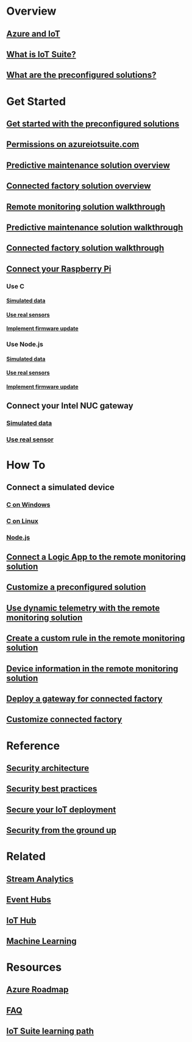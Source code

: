 # Overview
## [Azure and IoT](iot-suite-what-is-azure-iot.md)
## [What is IoT Suite?](iot-suite-overview.md)
## [What are the preconfigured solutions?](iot-suite-what-are-preconfigured-solutions.md)


# Get Started
## [Get started with the preconfigured solutions](iot-suite-getstarted-preconfigured-solutions.md)
## [Permissions on azureiotsuite.com](iot-suite-permissions.md)
## [Predictive maintenance solution overview](iot-suite-predictive-overview.md)
## [Connected factory solution overview](iot-suite-connected-factory-overview.md)
## [Remote monitoring solution walkthrough](iot-suite-remote-monitoring-sample-walkthrough.md)
## [Predictive maintenance solution walkthrough](iot-suite-predictive-walkthrough.md)
## [Connected factory solution walkthrough](iot-suite-connected-factory-sample-walkthrough.md)
## [Connect your Raspberry Pi](iot-suite-raspberry-pi-kit-get-started.md)
### Use C
#### [Simulated data](iot-suite-raspberry-pi-kit-c-get-started-simulator.md)
#### [Use real sensors](iot-suite-raspberry-pi-kit-c-get-started-basic.md)
#### [Implement firmware update](iot-suite-raspberry-pi-kit-c-get-started-advanced.md)
### Use Node.js
#### [Simulated data](iot-suite-raspberry-pi-kit-node-get-started-simulator.md)
#### [Use real sensors](iot-suite-raspberry-pi-kit-node-get-started-basic.md)
#### [Implement firmware update](iot-suite-raspberry-pi-kit-node-get-started-advanced.md)
## Connect your Intel NUC gateway
### [Simulated data](iot-suite-gateway-kit-get-started-simulator.md)
### [Use real sensor](iot-suite-gateway-kit-get-started-sensortag.md)

# How To
## Connect a simulated device
### [C on Windows](iot-suite-connecting-devices.md)
### [C on Linux](iot-suite-connecting-devices-linux.md)
### [Node.js](iot-suite-connecting-devices-node.md)
## [Connect a Logic App to the remote monitoring solution](iot-suite-logic-apps-tutorial.md)
## [Customize a preconfigured solution](iot-suite-guidance-on-customizing-preconfigured-solutions.md)
## [Use dynamic telemetry with the remote monitoring solution](iot-suite-dynamic-telemetry.md)
## [Create a custom rule in the remote monitoring solution](iot-suite-custom-rule.md)
## [Device information in the remote monitoring solution](iot-suite-remote-monitoring-device-info.md)
## [Deploy a gateway for connected factory](iot-suite-connected-factory-gateway-deployment.md)
## [Customize connected factory](iot-suite-connected-factory-customize.md)

# Reference
## [Security architecture](iot-security-architecture.md)
## [Security best practices](iot-security-best-practices.md)
## [Secure your IoT deployment](iot-suite-security-deployment.md)
## [Security from the ground up](securing-iot-ground-up.md)

# Related
## [Stream Analytics](/azure/stream-analytics/)
## [Event Hubs](/azure/event-hubs/)
## [IoT Hub](/azure/iot-hub/)
## [Machine Learning](/azure/machine-learning/)

# Resources
## [Azure Roadmap](https://azure.microsoft.com/roadmap/)
## [FAQ](iot-suite-faq.md)
## [IoT Suite learning path](https://azure.microsoft.com/documentation/learning-paths/iot-suite/)




